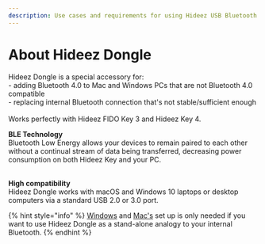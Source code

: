 ```yaml
---
description: Use cases and requirements for using Hideez USB Bluetooth Dongle
---
```


# About Hideez Dongle

Hideez Dongle is a special accessory for:\
\- adding Bluetooth 4.0 to Mac and Windows PCs that are not Bluetooth 4.0 compatible\
\- replacing internal Bluetooth connection that's not stable/sufficient enough\
\
Works perfectly with Hideez FIDO Key 3 and Hideez Key 4.

**BLE Technology**\
Bluetooth Low Energy allows your devices to remain paired to each other without a continual stream of data being transferred, decreasing power consumption on both Hideez Key and your PC.

\
**High compatibility**\
Hideez Dongle works with macOS and Windows 10 laptops or desktop computers via a standard USB 2.0 or 3.0 port.

{% hint style="info" %}
[Windows](how-to-use-hideez-bluetooth-dongle-on-windows/) and [Mac's](how-to-use-hideez-bluetooth-dongle-on-macos/) set up is only needed if you want to use Hideez Dongle as a stand-alone analogy to your internal Bluetooth.
{% endhint %}

